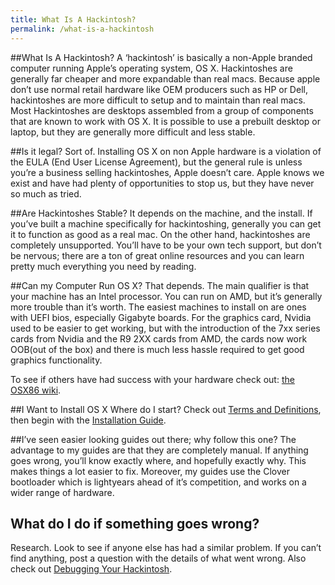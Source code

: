 ```yaml
---
title: What Is A Hackintosh?
permalink: /what-is-a-hackintosh
---
```

##What Is A Hackintosh?
A ‘hackintosh’ is basically a non-Apple branded computer running Apple’s operating system, OS X. Hackintoshes are generally far cheaper and more expandable than real macs. Because apple don’t use normal retail hardware like OEM producers such as HP or Dell, hackintoshes are more difficult to setup and to maintain than real macs. Most Hackintoshes are desktops assembled from a group of components that are known to work with OS X. It is possible to use a prebuilt desktop or laptop, but they are generally more difficult and less stable.

##Is it legal?
Sort of. Installing OS X on non Apple hardware is a violation of the EULA (End User License Agreement), but the general rule is unless you’re a business selling hackintoshes, Apple doesn’t care. Apple knows we exist and have had plenty of opportunities to stop us, but they have never so much as tried.

##Are Hackintoshes Stable?
It depends on the machine, and the install. If you’ve built a machine specifically for hackintoshing, generally you can get it to function as good as a real mac. On the other hand, hackintoshes are completely unsupported. You’ll have to be your own tech support, but don’t be nervous; there are a ton of great online resources and you can learn pretty much everything you need by reading.

##Can my Computer Run OS X?
That depends. The main qualifier is that your machine has an Intel processor. You can run on AMD, but it’s generally more trouble than it’s worth. The easiest machines to install on are ones with UEFI bios, especially Gigabyte boards. For the graphics card, Nvidia used to be easier to get working, but with the introduction of the 7xx series cards from Nvidia and the R9 2XX cards from AMD, the cards now work OOB(out of the box) and there is much less hassle required to get good graphics functionality.

To see if others have had success with your hardware check out: [the OSX86 wiki](http://wiki.osx86project.org/wiki/index.php/Main_Page).

##I Want to Install OS X Where do I start?
Check out [Terms and Definitions](/terms-and-definitions.html), then begin with the [Installation Guide](/create-your-installer).

##I’ve seen easier looking guides out there; why follow this one?
The advantage to my guides are that they are completely manual. If anything goes wrong, you’ll know exactly where, and hopefully exactly why. This makes things a lot easier to fix. Moreover, my guides use the Clover bootloader which is lightyears ahead of it’s competition, and works on a wider range of hardware.

## What do I do if something goes wrong?
Research. Look to see if anyone else has had a similar problem. If you can’t find anything, post a question with the details of what went wrong.
Also check out [Debugging Your Hackintosh]().

